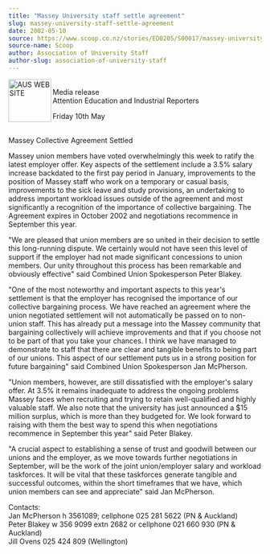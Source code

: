 ```yaml
---
title: "Massey University staff settle agreement"
slug: massey-university-staff-settle-agreement
date: 2002-05-10
source: https://www.scoop.co.nz/stories/ED0205/S00017/massey-university-staff-settle-agreement.htm
source-name: Scoop
author: Association of University Staff
author-slug: association-of-university-staff
---
```


<p><img align="left" width="85" height="85" src="http://www.aus.ac.nz/pictures/logo.gif" alt="AUS WEB SITE" border="0"><br>Media
release<br>Attention Education and Industrial
Reporters</p>

<p>Friday 10th May</p>

<p><br>Massey Collective
Agreement Settled</p>

<p>Massey union members have voted
overwhelmingly this week to ratify the latest employer
offer.  Key aspects of the settlement include a 3.5% salary
increase backdated to the first pay period in January,
improvements to the position of Massey staff who work on a
temporary or casual basis, improvements to the sick leave
and study provisions, an undertaking to address important
workload issues outside of the agreement and most
significantly a recognition of the importance of collective
bargaining.  The Agreement expires in October 2002 and
negotiations recommence in September this year.</p>

<p>"We are
pleased that union members are so united in their decision
to settle this long-running dispute.  We certainly would not
have seen this level of support if the employer had not made
significant concessions to union members.  Our unity
throughout this process has been remarkable and obviously
effective" said Combined Union Spokesperson Peter
Blakey.</p>

<p>"One of the most noteworthy and important aspects
to this year's settlement is that the employer has
recognised the importance of our collective bargaining
process.  We have reached an agreement where the union
negotiated settlement will not automatically be passed on to
non-union staff.  This has already put a message into the
Massey community that bargaining collectively will achieve
improvements and that if you choose not to be part of that
you take your chances.  I think we have managed to
demonstrate to staff that there are clear and tangible
benefits to being part of our unions.  This aspect of our
settlement puts us in a strong position for future
bargaining" said Combined Union Spokesperson Jan
McPherson.<p>
<p>"Union members, however, are still dissatisfied
with the employer's salary offer.  At 3.5% it remains
inadequate to address the ongoing problems Massey faces when
recruiting and trying to retain well-qualified and highly
valuable staff.  We also note that the university has just
announced a $15 million surplus, which is more than they
budgeted for. We look forward to raising with them the best
way to spend this when negotiations recommence in September
this year" said Peter Blakey.</p>

<p>"A crucial aspect to
establishing a sense of trust and goodwill between our
unions and the employer, as we move towards further
negotiations in September, will be the work of the joint
union/employer salary and workload taskforces.  It will be
vital that these taskforces generate tangible and successful
outcomes, within the short timeframes that we have, which
union members can see and appreciate" said Jan
McPherson.</p>

<p>Contacts:<br>Jan McPherson 	h 3561089;
cellphone 025 281 5622 (PN &amp; Auckland)<br>Peter Blakey 	w
356 9099 extn 2682 or cellphone 021 660 930 (PN &amp;
Auckland)<br>Jill Ovens	025 424 809
(Wellington)</p>






<!--


